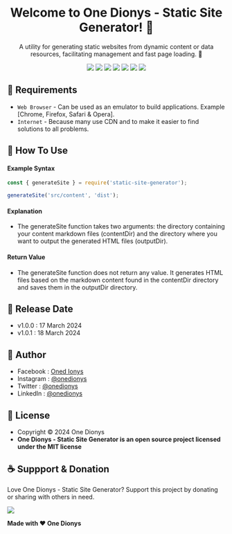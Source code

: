 <h1 align="center">Welcome to One Dionys - Static Site Generator! 👋 </h1>

<p align="center">A utility for generating static websites from dynamic content or data resources, facilitating management and fast page loading. 💖 </p>

<p align="center">
<img src="https://img.shields.io/github/contributors/onedionys/onedionys-static-site-generator?style=flat-square">
<img src="https://img.shields.io/github/issues/onedionys/onedionys-static-site-generator?style=flat-square">
<img src="https://img.shields.io/github/stars/onedionys/onedionys-static-site-generator?style=flat-square"> 
<img src="https://img.shields.io/github/forks/onedionys/onedionys-static-site-generator?style=flat-square">
<img src="https://img.shields.io/github/last-commit/onedionys/onedionys-static-site-generator.svg?style=flat-square">
<img src="https://img.shields.io/github/languages/code-size/onedionys/onedionys-static-site-generator?style=flat-square">
<img src="https://img.shields.io/github/license/onedionys/onedionys-static-site-generator?style=flat-square">
</p>

## 💾 Requirements

* `Web Browser` - Can be used as an emulator to build applications. Example [Chrome, Firefox, Safari & Opera].
* `Internet` - Because many use CDN and to make it easier to find solutions to all problems.

## 🎯 How To Use

#### Example Syntax

```javascript
const { generateSite } = require('static-site-generator');

generateSite('src/content', 'dist');
```

#### Explanation

* The generateSite function takes two arguments: the directory containing your content markdown files (contentDir) and the directory where you want to output the generated HTML files (outputDir).

#### Return Value

* The generateSite function does not return any value. It generates HTML files based on the markdown content found in the contentDir directory and saves them in the outputDir directory.

## 📆 Release Date

* v1.0.0 : 17 March 2024
* v1.0.1 : 18 March 2024

## 🧑 Author

* Facebook : <a href="https://www.facebook.com/theonedionys"> Oned Ionys</a>
* Instagram : <a href="https://www.instagram.com/onedionys/"> @onedionys</a>
* Twitter : <a href="https://twitter.com/onedionys"> @onedionys</a>
* LinkedIn :  <a href="https://www.linkedin.com/in/onedionys/"> @onedionys</a>

## 📝 License

* Copyright © 2024 One Dionys
* **One Dionys - Static Site Generator is an open source project licensed under the MIT license**

## ☕️ Suppport & Donation

Love One Dionys - Static Site Generator? Support this project by donating or sharing with others in need.

<a href="https://www.buymeacoffee.com/onedionys"><img src="https://img.shields.io/badge/Buy_Me_A_Coffee-FFDD00?style=for-the-badge&logo=buy-me-a-coffee&logoColor=black"/> </a>

**Made with ❤️ One Dionys**
